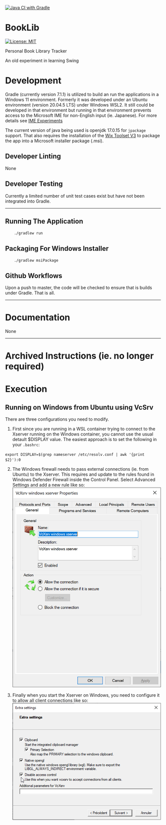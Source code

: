 [![Java CI with Gradle](https://github.com/freeamac/BookLib/actions/workflows/gradle.yml/badge.svg)](https://github.com/freeamac/BookLib/actions/workflows/gradle.yml)

# BookLib
 [![License: MIT](https://img.shields.io/badge/License-MIT-yellow.svg)](https://opensource.org/licenses/MIT)
 
Personal Book Library Tracker

An old experiment in learning Swing

# Development

Gradle (currently version 7.1.1) is utilized to build an run the applications in a Windows 11 environment.
Formerly it was developed under an Ubuntu environment (version 20.04.5 LTS) under Windows WSL2. It still
could be developed in that environment but running in that environment prevents access to the Microsoft
IME for non-English input (ie. Japanese). For more details see [IME Experiments](docs/ime_experiments/README.md)

The current version of java being used is openjdk 17.0.15 for `jpackage` support. That also requires the installation of the [Wix Toolset V3](https://github.com/wixtoolset/wix3/releases) to package the app into a Microsoft installer package (.msi).


## Developer Linting

None

## Developer Testing

Currently a limited number of unit test cases exist but have not been integrated into Gradle.

---



## Running The Application

```
    ./gradlew run
```

## Packaging For Windows Installer

```
    ./gradlew msiPackage
```

## Github Workflows

Upon a push to master, the code will be checked to ensure that is builds under Gradle. That is all.

---

# Documentation

None

---
# Archived Instructions (ie. no longer required)

# Execution

## Running on Windows from Ubuntu using VcSrv

There are three configurations you need to modify. 

1. First since you are running in a WSL container trying to connect to the Xserver
running on the Windows container, you cannot use the usual detault $DISPLAY value.
The easiest approach is to set the following in your `.bashrc`:

`export DISPLAY=$(grep nameserver /etc/resolv.conf | awk '{print $2}'):0`

2. The Windows firewall needs to pass external connections (ie. from Ubuntu) to the Xserver. 
This requires and update to the rules found in Windows Defender Firewall inside the Control Panel.
Select Advanced Settings and add a new rule like so:   
![Xserver Firewall Rule](docs/images/FirewallRule.png)

3. Finally when you start the Xserver on Windows, you need to configure it to allow all client
connections like so:  
![Xserver allow all client connections](docs/images/XserverPerms.png)
